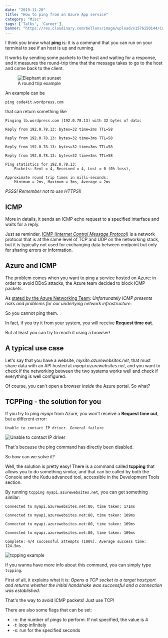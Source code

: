 ```yaml
---
date: "2019-11-20"
title: "How to ping from an Azure App service"
category: "Misc"
tags: ['Talks', 'Career'],
banner: "https://res.cloudinary.com/bellons/image/upload/v1576150144/Code4IT/TCPPING/cover_tcpping.jpg"
---
```


I think you know what __ping__ is: it is a command that you can run on your terminal to see if an host is up and running. 

It works by sending some packets to the host and waiting for a response, and it measures the round-trip time that the message takes to go to the host and come back to the client.



<figure>
    <img src="https://media.giphy.com/media/g8A6kKFew4w0w/giphy.gif"
         alt="Elephant at sunset">
    <figcaption>A round trip example</figcaption>
</figure>
 

An example can be 

```
ping code4it.wordpress.com
```

that can return something like


```
Pinging lb.wordpress.com [192.0.78.13] with 32 bytes of data:

Reply from 192.0.78.13: bytes=32 time=2ms TTL=58

Reply from 192.0.78.13: bytes=32 time=3ms TTL=58

Reply from 192.0.78.13: bytes=32 time=3ms TTL=58

Reply from 192.0.78.13: bytes=32 time=3ms TTL=58

Ping statistics for 192.0.78.13:
    Packets: Sent = 4, Received = 4, Lost = 0 (0% loss),

Approximate round trip times in milli-seconds:
    Minimum = 2ms, Maximum = 3ms, Average = 2ms
```


_PSSS! Remember not to use HTTPS!!_

## ICMP

More in details, it sends an ICMP echo request to a specified interface and waits for a reply.

Just as reminder, [ICMP (_Internet Control Message Protocol_)](https://en.wikipedia.org/wiki/Internet_Control_Message_Protocol) is a network protocol that is at the same level of TCP and UDP on the networking stack, but it is typically not used for exchanging data between endpoint but only for sharing errors or information.

## Azure and ICMP

The problem comes when you want to ping a service hosted on Azure: in order to avoid DDoS attacks, the Azure team decided to block ICMP packets.

As [stated by the Azure Networking Team](https://feedback.azure.com/forums/217313-networking/suggestions/3346609-icmp-support-for-azure-websites-roles-cloud-serv): _Unfortunately ICMP presents risks and problems for our underlying network infrastructure_.

So you cannot ping them. 

In fact, if you try it from your system, you will receive __Request time out__.

But at least you can try to reach it using a browser!

## A typical use case

Let's say that you have a website, _mysite.azurewebsites.net_, that must share data with an API hosted at _myapi.azurewebsites.net_, and you want to check if the networking between the two systems works well and check if everything is well configured.

Of course, you can't open a browser _inside_ the Azure portal. So what?


## TCPPing - the solution for you

If you try to ping _myapi_ from Azure, you won't receive a __Request time out__, but a different error: 

```
Unable to contact IP driver. General failure
```

![Unable to contact IP driver](https://res.cloudinary.com/bellons/image/upload/v1576150918/Code4IT/TCPPING/ping_console.png)

That's because the ping command has directly been disabled.

So how can we solve it?

Well, the solution is pretty easy! There is a command called __tcpping__ that allows you to do something similar, and that can be called by both the Console and the Kudu advanced tool, accessible in the Development Tools section.

By running `tcpping myapi.azurewebsites.net`, you can get something similar:


```
Connected to myapi.azurewebsites.net:80, time taken: 171ms

Connected to myapi.azurewebsites.net:80, time taken: 109ms

Connected to myapi.azurewebsites.net:80, time taken: 109ms

Connected to myapi.azurewebsites.net:80, time taken: 109ms

Complete: 4/4 successful attempts (100%). Average success time: 124.5ms
```

![tcpping example](https://res.cloudinary.com/bellons/image/upload/v1576150918/Code4IT/TCPPING/tcpping_console.png)

If you wanna have more info about this command, you can simply type `tcpping`.

First of all, it explains what it is: _Opens a TCP socket to a target host:port and returns whether the initial handshake was successful and a connection was established_.

That's the way to avoid ICMP packets! Just use TCP!

There are also some flags that can be set:

* _-n_: the number of pings to perform. If not specified, the value is 4
* _-t_: loop infinitely
* _-s_: run for the specified seconds
